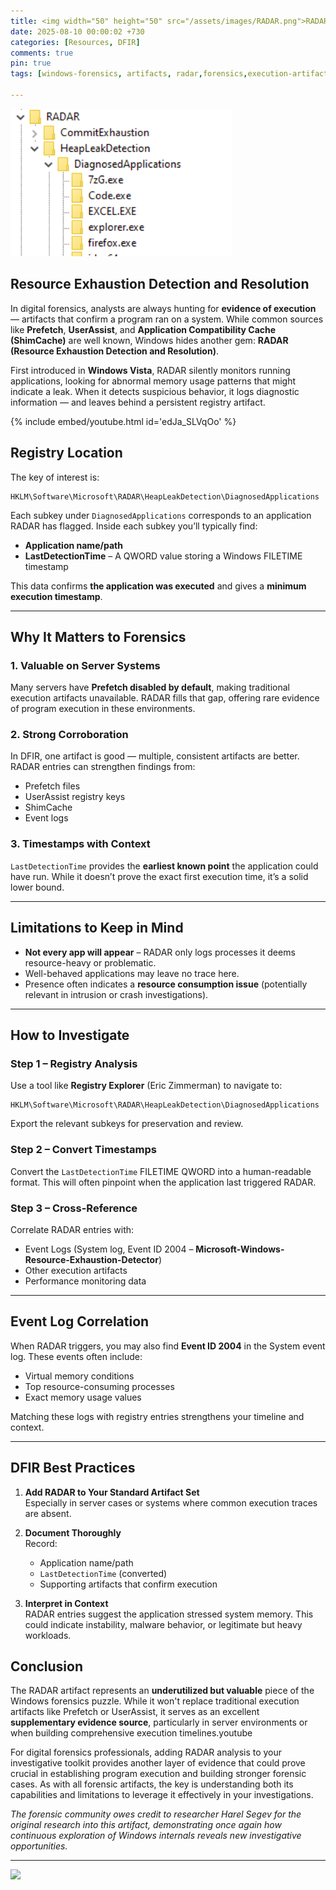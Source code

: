 ```yaml
---
title: <img width="50" height="50" src="/assets/images/RADAR.png">RADAR – An Obscure Execution Artifact Worth Investigating
date: 2025-08-10 00:00:02 +730
categories: [Resources, DFIR]
comments: true
pin: true
tags: [windows-forensics, artifacts, radar,forensics,execution-artifact,heapdetection] # TAG names should always be lowercase

---
```

![](/assets/images/RADAR.png)
## Resource Exhaustion Detection and Resolution

In digital forensics, analysts are always hunting for **evidence of execution** — artifacts that confirm a program ran on a system. While common sources like **Prefetch**, **UserAssist**, and **Application Compatibility Cache (ShimCache)** are well known, Windows hides another gem: **RADAR (Resource Exhaustion Detection and Resolution)**.

First introduced in **Windows Vista**, RADAR silently monitors running applications, looking for abnormal memory usage patterns that might indicate a leak. When it detects suspicious behavior, it logs diagnostic information — and leaves behind a persistent registry artifact.

{% include embed/youtube.html id='edJa_SLVqOo' %}

## Registry Location

The key of interest is:
```
HKLM\Software\Microsoft\RADAR\HeapLeakDetection\DiagnosedApplications
```


Each subkey under `DiagnosedApplications` corresponds to an application RADAR has flagged. Inside each subkey you’ll typically find:

- **Application name/path**
- **LastDetectionTime** – A QWORD value storing a Windows FILETIME timestamp

This data confirms **the application was executed** and gives a **minimum execution timestamp**.

---

## Why It Matters to Forensics

### 1. Valuable on Server Systems
Many servers have **Prefetch disabled by default**, making traditional execution artifacts unavailable. RADAR fills that gap, offering rare evidence of program execution in these environments.

### 2. Strong Corroboration
In DFIR, one artifact is good — multiple, consistent artifacts are better. RADAR entries can strengthen findings from:
- Prefetch files
- UserAssist registry keys
- ShimCache
- Event logs

### 3. Timestamps with Context
`LastDetectionTime` provides the **earliest known point** the application could have run. While it doesn’t prove the exact first execution time, it’s a solid lower bound.

---

## Limitations to Keep in Mind

- **Not every app will appear** – RADAR only logs processes it deems resource-heavy or problematic.
- Well-behaved applications may leave no trace here.
- Presence often indicates a **resource consumption issue** (potentially relevant in intrusion or crash investigations).

---

## How to Investigate

### Step 1 – Registry Analysis
Use a tool like **Registry Explorer** (Eric Zimmerman) to navigate to:
```
HKLM\Software\Microsoft\RADAR\HeapLeakDetection\DiagnosedApplications
```

Export the relevant subkeys for preservation and review.

### Step 2 – Convert Timestamps
Convert the `LastDetectionTime` FILETIME QWORD into a human-readable format. This will often pinpoint when the application last triggered RADAR.

### Step 3 – Cross-Reference
Correlate RADAR entries with:
- Event Logs (System log, Event ID 2004 – **Microsoft-Windows-Resource-Exhaustion-Detector**)
- Other execution artifacts
- Performance monitoring data

---

## Event Log Correlation

When RADAR triggers, you may also find **Event ID 2004** in the System event log. These events often include:
- Virtual memory conditions
- Top resource-consuming processes
- Exact memory usage values

Matching these logs with registry entries strengthens your timeline and context.

---

## DFIR Best Practices

1. **Add RADAR to Your Standard Artifact Set**  
   Especially in server cases or systems where common execution traces are absent.

2. **Document Thoroughly**  
   Record:
   - Application name/path
   - `LastDetectionTime` (converted)
   - Supporting artifacts that confirm execution

3. **Interpret in Context**  
   RADAR entries suggest the application stressed system memory. This could indicate instability, malware behavior, or legitimate but heavy workloads.




## Conclusion

The RADAR artifact represents an **underutilized but valuable** piece of the Windows forensics puzzle. While it won't replace traditional execution artifacts like Prefetch or UserAssist, it serves as an excellent **supplementary evidence source**, particularly in server environments or when building comprehensive execution timelines.youtube

For digital forensics professionals, adding RADAR analysis to your investigative toolkit provides another layer of evidence that could prove crucial in establishing program execution and building stronger forensic cases. As with all forensic artifacts, the key is understanding both its capabilities and limitations to leverage it effectively in your investigations.

_The forensic community owes credit to researcher Harel Segev for the original research into this artifact, demonstrating once again how continuous exploration of Windows internals reveals new investigative opportunities._


---
  ![](https://media.giphy.com/media/DAtJCG1t3im1G/giphy.gif)
